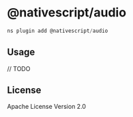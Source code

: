 # @nativescript/audio

```javascript
ns plugin add @nativescript/audio
```

## Usage

// TODO

## License

Apache License Version 2.0
